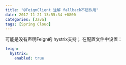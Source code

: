 ```yaml
---
title: "@FeignClient 注解 fallback不起作用"
date: 2017-11-21 13:55:34 +0800
categories: [Java]
tags: [Spring Cloud]
---
```

可能是没有声明Feign的 hystrix支持；
在配置文件中设置：
```yaml
feign:
  hystrix:
    enabled: true
```
